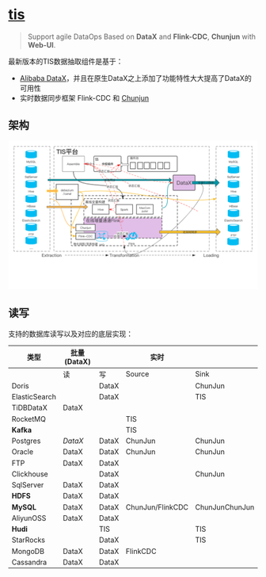 # [tis](https://github.com/qlangtech/tis)

> Support agile DataOps Based on **DataX** and **Flink-CDC**, **Chunjun** with **Web-UI**.

最新版本的TIS数据抽取组件是基于：

- [Alibaba DataX](https://github.com/alibaba/DataX)，并且在原生DataX之上添加了功能特性大大提高了DataX的可用性
- 实时数据同步框架 Flink-CDC 和 [Chunjun](./chunjun.md)

## 架构

![img](pics/tis-synoptic-01fc5e59d26b26ee10b72a71b909c3c5.jpg)

## 读写

支持的数据库读写以及对应的底层实现：

| 类型          | 批量(DataX) |       | 实时             |                |
| ------------- | ----------- | ----- | ---------------- | -------------- |
|               | 读          | 写    | Source           | Sink           |
| Doris         |             | DataX |                  | ChunJun        |
| ElasticSearch |             | DataX |                  | TIS            |
| TiDBDataX     | DataX       |       |                  |                |
| RocketMQ      |             |       | TIS              |                |
| **Kafka**     |             |       | TIS              |                |
| Postgres      | *DataX*     | DataX | ChunJun          | ChunJun        |
| Oracle        | DataX       | DataX | ChunJun          | ChunJun        |
| FTP           | DataX       | DataX |                  |                |
| Clickhouse    |             | DataX |                  | ChunJun        |
| SqlServer     | DataX       | DataX |                  |                |
| **HDFS**      | DataX       | DataX |                  |                |
| **MySQL**     | DataX       | DataX | ChunJun/FlinkCDC | ChunJunChunJun |
| AliyunOSS     | DataX       | DataX |                  |                |
| **Hudi**      |             | TIS   |                  | TIS            |
| StarRocks     |             | DataX |                  | TIS            |
| MongoDB       | DataX       | DataX | FlinkCDC         |                |
| Cassandra     | DataX       | DataX |                  |                |
